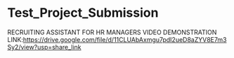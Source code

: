 # Test_Project_Submission
RECRUITING ASSISTANT FOR HR MANAGERS
VIDEO DEMONSTRATION LINK:https://drive.google.com/file/d/11CLUAbAxmgu7pdI2ueD8aZYV8E7m3Sy2/view?usp=share_link
